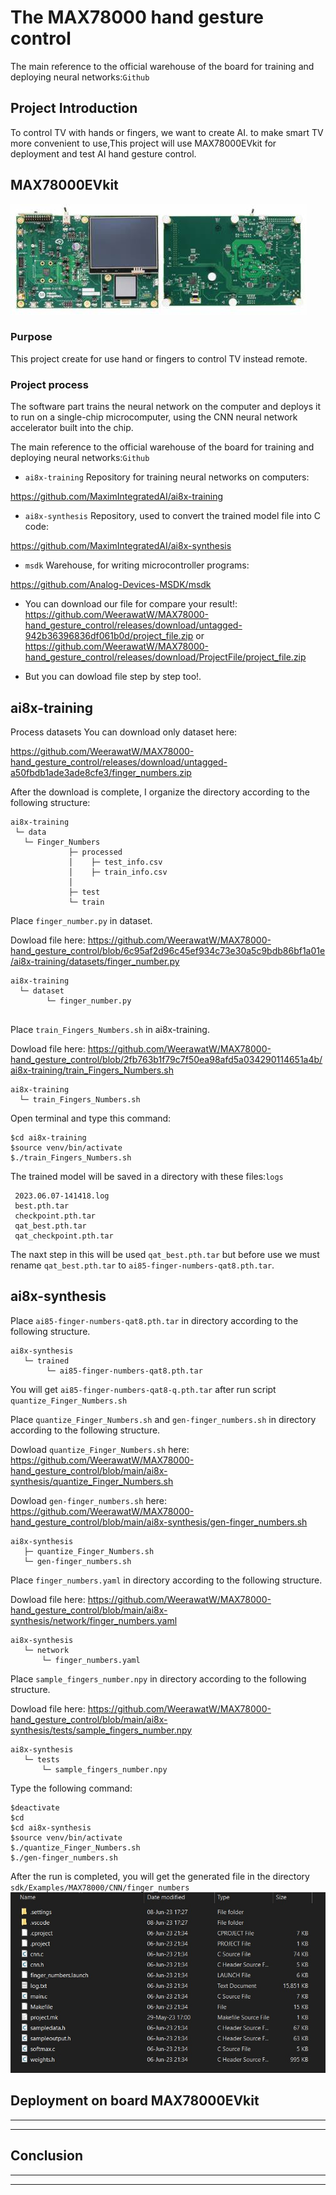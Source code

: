 # The MAX78000 hand gesture control
The main reference to the official warehouse of the board for training and deploying neural networks:`Github`

## Project Introduction
To control TV with hands or fingers, we want to create AI. to make  smart TV more convenient to use,This project will use MAX78000EVkit for deployment and test AI hand gesture control.
## MAX78000EVkit
![](BoardMAX78000EVkit.jpg)

### Purpose
This project create for use hand or fingers to control TV instead remote.
### Project process
The software part trains the neural network on the computer and deploys it to run on a single-chip microcomputer, using the CNN neural network accelerator built into the chip.

The main reference to the official warehouse of the board for training and deploying neural networks:`Github`

* `ai8x-training` Repository for training neural networks on computers:

https://github.com/MaximIntegratedAI/ai8x-training

* `ai8x-synthesis` Repository, used to convert the trained model file into C code:

https://github.com/MaximIntegratedAI/ai8x-synthesis

* `msdk` Warehouse, for writing microcontroller programs:

https://github.com/Analog-Devices-MSDK/msdk

* You can download our file for compare your result!: https://github.com/WeerawatW/MAX78000-hand_gesture_control/releases/download/untagged-942b36396836df061b0d/project_file.zip or https://github.com/WeerawatW/MAX78000-hand_gesture_control/releases/download/ProjectFile/project_file.zip

* But you can dowload file step by step too!.
## ai8x-training
Process datasets 
You can download only dataset here:

https://github.com/WeerawatW/MAX78000-hand_gesture_control/releases/download/untagged-a50fbdb1ade3ade8cfe3/finger_numbers.zip


After the download is complete, I organize the directory according to the following structure:
>
```
ai8x-training
 └─ data
   └─ Finger_Numbers
             ├─ processed
             │    ├─ test_info.csv
             │    ├─ train_info.csv
             │
             ├─ test
             └─ train
```
Place `finger_number.py` in dataset.

Dowload file here: https://github.com/WeerawatW/MAX78000-hand_gesture_control/blob/6c95af2d96c45ef934c73e30a5c9bdb86bf1a01e/ai8x-training/datasets/finger_number.py
```
ai8x-training
  └─ dataset
        └─ finger_number.py
  
```
Place `train_Fingers_Numbers.sh` in ai8x-training.

Dowload file here: https://github.com/WeerawatW/MAX78000-hand_gesture_control/blob/2fb763b1f79c7f50ea98afd5a034290114651a4b/ai8x-training/train_Fingers_Numbers.sh
```
ai8x-training
  └─ train_Fingers_Numbers.sh
``` 
Open terminal and type this command:
```
$cd ai8x-training
$source venv/bin/activate
$./train_Fingers_Numbers.sh
```
The trained model will be saved in a directory with these files:`logs`
```
 2023.06.07-141418.log
 best.pth.tar
 checkpoint.pth.tar
 qat_best.pth.tar
 qat_checkpoint.pth.tar
```
The naxt step in this will be used `qat_best.pth.tar` but before use we must rename `qat_best.pth.tar` to `ai85-finger-numbers-qat8.pth.tar`.

## ai8x-synthesis
Place `ai85-finger-numbers-qat8.pth.tar` in directory according to the following structure.
```
ai8x-synthesis
   └─ trained
        └─ ai85-finger-numbers-qat8.pth.tar
```
You will get `ai85-finger-numbers-qat8-q.pth.tar` after run script `quantize_Finger_Numbers.sh`

Place `quantize_Finger_Numbers.sh` and `gen-finger_numbers.sh` in directory according to the following structure.

Dowload `quantize_Finger_Numbers.sh` here: https://github.com/WeerawatW/MAX78000-hand_gesture_control/blob/main/ai8x-synthesis/quantize_Finger_Numbers.sh

Dowload `gen-finger_numbers.sh` here: https://github.com/WeerawatW/MAX78000-hand_gesture_control/blob/main/ai8x-synthesis/gen-finger_numbers.sh
```
ai8x-synthesis
   ├─ quantize_Finger_Numbers.sh
   └─ gen-finger_numbers.sh
```
Place `finger_numbers.yaml` in directory according to the following structure.

Dowload file here: https://github.com/WeerawatW/MAX78000-hand_gesture_control/blob/main/ai8x-synthesis/network/finger_numbers.yaml
```
ai8x-synthesis
   └─ network
       └─ finger_numbers.yaml
```
Place `sample_fingers_number.npy` in directory according to the following structure.

Dowload file here: https://github.com/WeerawatW/MAX78000-hand_gesture_control/blob/main/ai8x-synthesis/tests/sample_fingers_number.npy
```
ai8x-synthesis
   └─ tests
       └─ sample_fingers_number.npy
```
Type the following command:
```
$deactivate
$cd 
$cd ai8x-synthesis
$source venv/bin/activate
$./quantize_Finger_Numbers.sh
$./gen-finger_numbers.sh
```
After the run is completed, you will get the generated file in the directory `sdk/Examples/MAX78000/CNN/finger_numbers`
![](generated%20c%20code.jpg)


## Deployment on board MAX78000EVkit
-----------------------------------------------
-----------------------------------------------
## Conclusion
----------------------------------------------
---------------------------------------------

